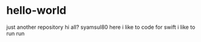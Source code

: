 # hello-world
just another repository
hi all?
syamsul80 here i like to code for swift
i like to run run
